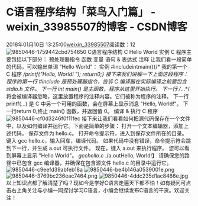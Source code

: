 # C语言程序结构「菜鸟入门篇」 - weixin_33985507的博客 - CSDN博客
2018年01月10日 13:25:00[weixin_33985507](https://me.csdn.net/weixin_33985507)阅读数：12
![9850446-1759442cbd754650](https://upload-images.jianshu.io/upload_images/9850446-1759442cbd754650)
C语言程序结构
C Hello World 实例
C 程序主要包括以下部分：
预处理器指令
函数
变量
语句 & 表达式
注释
让我们看一段简单的代码，可以输出单词 "Hello World"：
实例
#includeintmain(){/* 我的第一个 C 程序 */printf("Hello, World! "); return0;}
接下来我们讲解一下上面这段程序：
程序的第一行 #include  是预处理器指令，告诉 C 编译器在实际编译之前要包含 stdio.h 文件。
下一行 int main() 是主函数，程序从这里开始执行。
下一行 /*...*/ 将会被编译器忽略，这里放置程序的注释内容。它们被称为程序的注释。
下一行 printf(...) 是 C 中另一个可用的函数，会在屏幕上显示消息 "Hello, World!"。
下一行return 0;终止 main() 函数，并返回值 0。
编译 & 执行 C 程序
![9850446-cf0d3246f0f11fec](https://upload-images.jianshu.io/upload_images/9850446-cf0d3246f0f11fec)
接下来让我们看看如何把源代码保存在一个文件中，以及如何编译并运行它。下面是简单的步骤：
打开一个文本编辑器，添加上述代码。
保存文件为 hello.c。
打开命令提示符，进入到保存文件所在的目录。
键入 gcc hello.c，输入回车，编译代码。
如果代码中没有错误，命令提示符会跳到下一行，并生成 a.out 可执行文件。
现在，键入 a.out 来执行程序。
您可以看到屏幕上显示 "Hello World"。
$ gcc hello.c$ ./a.outHello, World!】
请确保您的路径中已包含 gcc 编译器，并确保在包含源文件 hello.c 的目录中运行它。
![9850446-c9eefd39abfeb18a](https://upload-images.jianshu.io/upload_images/9850446-c9eefd39abfeb18a)
![9850446-be4b146a0539001e.png](https://upload-images.jianshu.io/upload_images/9850446-be4b146a0539001e.png)
![9850446-3769bc236eac7464.png](https://upload-images.jianshu.io/upload_images/9850446-3769bc236eac7464.png)
![9850446-4ddc235d1ac8466e.jpg](https://upload-images.jianshu.io/upload_images/9850446-4ddc235d1ac8466e.jpg)
以上知识点都了解清楚了吗？现如今是学好C语言走遍天下都不怕！如有疑问可点击右上角关注与小编一同探讨学习C语言，小编会继续发布C语言的干货。欢迎关注！
